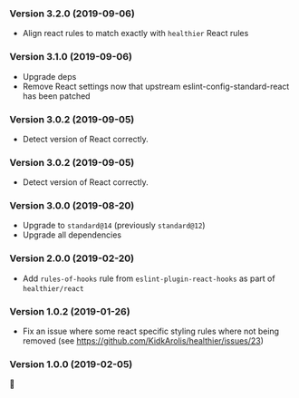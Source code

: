 ### Version 3.2.0 (2019-09-06)

- Align react rules to match exactly with `healthier` React rules

### Version 3.1.0 (2019-09-06)

- Upgrade deps
- Remove React settings now that upstream eslint-config-standard-react has been patched

### Version 3.0.2 (2019-09-05)

- Detect version of React correctly.

### Version 3.0.2 (2019-09-05)

- Detect version of React correctly.

### Version 3.0.0 (2019-08-20)

- Upgrade to `standard@14` (previously `standard@12`)
- Upgrade all dependencies

### Version 2.0.0 (2019-02-20)

- Add `rules-of-hooks` rule from `eslint-plugin-react-hooks` as part of `healthier/react`

### Version 1.0.2 (2019-01-26)

- Fix an issue where some react specific styling rules where not being removed (see https://github.com/KidkArolis/healthier/issues/23)

### Version 1.0.0 (2019-02-05)

🎉
